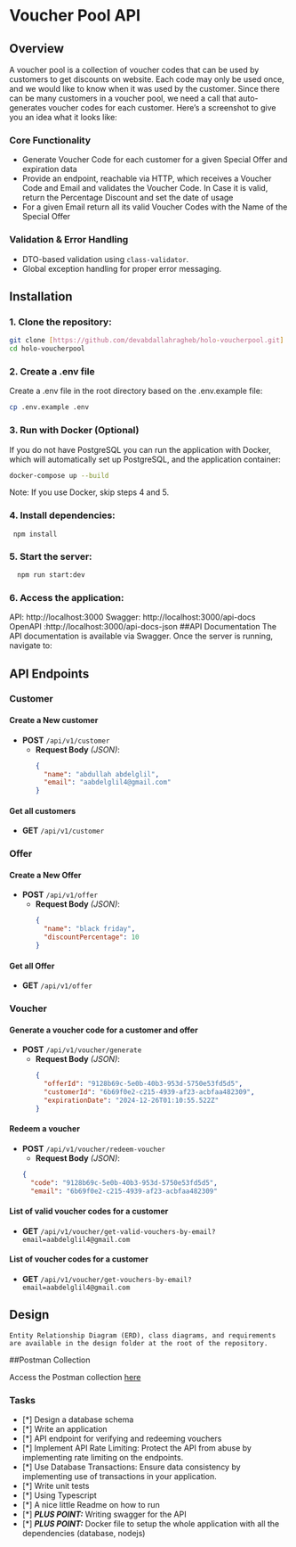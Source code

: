 # Voucher Pool API

## Overview
A voucher pool is a collection of voucher codes that can be used by customers to get discounts on website. Each code may only be used once, and we would like to know when it was used by the customer. Since there can be many customers in a voucher pool, we need a call that auto-generates voucher codes for each customer. Here’s a screenshot to give you an idea what it looks like:

### Core Functionality
* Generate Voucher Code for each customer for a given Special Offer and expiration data
* Provide an endpoint, reachable via HTTP, which receives a Voucher Code and Email and
  validates the Voucher Code. In Case it is valid, return the Percentage Discount and set the
  date of usage
* For a given Email return all its valid Voucher Codes with the Name of the Special Offer


### Validation & Error Handling
- DTO-based validation using `class-validator`.
- Global exception handling for proper error messaging.

  
## Installation
### 1. Clone the repository:
   ```bash
git clone [https://github.com/devabdallahragheb/holo-voucherpool.git]
cd holo-voucherpool
   ```
### 2. Create a .env file
Create a .env file in the root directory based on the .env.example file:
 ```bash
cp .env.example .env
```
### 3. Run with Docker (Optional)
   
If you do not have PostgreSQL you can run the application with Docker, which will automatically set up PostgreSQL,  and the application container:
 ```bash
docker-compose up --build
```

Note: If you use Docker, skip steps 4 and 5.

### 4. Install dependencies:
     npm install
   
### 5. Start the server:
 ```bash
   npm run start:dev
   ```
### 6. Access the application:

API: http://localhost:3000
Swagger: http://localhost:3000/api-docs
OpenAPI :http://localhost:3000/api-docs-json
##API Documentation
The API documentation is available via Swagger. Once the server is running, navigate to:

## API Endpoints

### **Customer**
#### Create a New customer
- **POST** `/api/v1/customer`
  - **Request Body** *(JSON)*:
    ```json
    {
      "name": "abdullah abdelglil",
      "email": "aabdelglil4@gmail.com"
    }
    ```
#### Get all customers
- **GET** `/api/v1/customer`
  
### **Offer**
#### Create a New Offer
- **POST** `/api/v1/offer`
  - **Request Body** *(JSON)*:
    ```json
    {
      "name": "black friday",
      "discountPercentage": 10
    }
    ```
#### Get all Offer
- **GET** `/api/v1/offer`
### **Voucher**
#### Generate a voucher code for a customer and offer
- **POST** `/api/v1/voucher/generate`
  - **Request Body** *(JSON)*:
    ```json
    {
      "offerId": "9128b69c-5e0b-40b3-953d-5750e53fd5d5",
      "customerId": "6b69f0e2-c215-4939-af23-acbfaa482309",
      "expirationDate": "2024-12-26T01:10:55.522Z" 
    }
    ```
#### Redeem a voucher
- **POST** `/api/v1/voucher/redeem-voucher`
    - **Request Body** *(JSON)*:
    ```json
    {
      "code": "9128b69c-5e0b-40b3-953d-5750e53fd5d5",
      "email": "6b69f0e2-c215-4939-af23-acbfaa482309"
    ```
#### List of valid voucher codes for a customer
- **GET** `/api/v1/voucher/get-valid-vouchers-by-email?email=aabdelglil4@gmail.com`
#### List of voucher codes for a customer
- **GET** `/api/v1/voucher/get-vouchers-by-email?email=aabdelglil4@gmail.com`
## Design

    Entity Relationship Diagram (ERD), class diagrams, and requirements are available in the design folder at the root of the repository.
    
##Postman Collection

Access the Postman collection [here](https://www.postman.com/orange-satellite-870733/workspace/public/collection/27835951-33adba73-5bd3-4af0-a7ad-af78d4185cd9?action=share&creator=27835951)
 ### Tasks
* [*] Design a database schema
* [*] Write an application
* [*] API endpoint for verifying and redeeming vouchers
* [*] Implement API Rate Limiting: Protect the API from abuse by implementing rate limiting on the endpoints.
* [*] Use Database Transactions: Ensure data consistency by implementing use of transactions in your application.
* [*] Write unit tests
* [*] Using Typescript
* [*] A nice little Readme on how to run
* [*] ***PLUS POINT:*** Writing swagger for the API
* [*] ***PLUS POINT:*** Docker file to setup the whole application with all the dependencies (database, nodejs)
